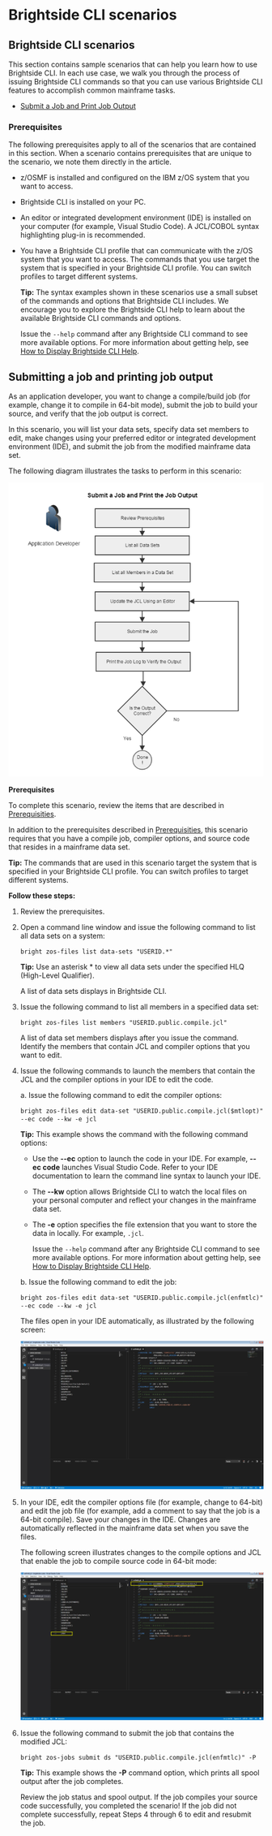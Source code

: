 # Brightside CLI scenarios

## Brightside CLI scenarios

This section contains sample scenarios that can help you learn how to use Brightside CLI. In each use case, we walk you through the process of issuing Brightside CLI commands so that you can use various Brightside CLI features to accomplish common mainframe tasks.

* [Submit a Job and Print Job Output](brightside-cli-scenarios.md#submit-a-job-and-print-job-output)

### Prerequisites

The following prerequisites apply to all of the scenarios that are contained in this section. When a scenario contains prerequisites that are unique to the scenario, we note them directly in the article.

* z/OSMF is installed and configured on the IBM z/OS system that you want to access.
* Brightside CLI is installed on your PC.
* An editor or integrated development environment \(IDE\) is installed on your computer \(for example, Visual Studio Code\). A JCL/COBOL syntax highlighting plug-in is recommended.
* You have a Brightside CLI profile that can communicate with the z/OS system that you want to access. The commands that you use target the system that is specified in your Brightside CLI profile. You can switch profiles to target different systems.

  **Tip:** The syntax examples shown in these scenarios use a small subset of the commands and options that Brightside CLI includes. We encourage you to explore the Brightside CLI help to learn about the available Brightside CLI commands and options.

  Issue the `--help` command after any Brightside CLI command to see more available options. For more information about getting help, see [How to Display Brightside CLI Help](how-to-display-brightside-cli-help.md).

## Submitting a job and printing job output

As an application developer, you want to change a compile/build job \(for example, change it to compile in 64-bit mode\), submit the job to build your source, and verify that the job output is correct.

In this scenario, you will list your data sets, specify data set members to edit, make changes using your preferred editor or integrated development environment \(IDE\), and submit the job from the modified mainframe data set.

The following diagram illustrates the tasks to perform in this scenario:

![Submit a Job and Print the Job Output](../../.gitbook/assets/441193422.png)

**Prerequisites**

To complete this scenario, review the items that are described in [Prerequisities](brightside-cli-scenarios.md#prerequisites).

In addition to the prerequisites described in [Prerequisities](brightside-cli-scenarios.md#prerequisites), this scenario requires that you have a compile job, compiler options, and source code that resides in a mainframe data set.

**Tip:** The commands that are used in this scenario target the system that is specified in your Brightside CLI profile. You can switch profiles to target different systems.

**Follow these steps:**

1. Review the prerequisites.
2. Open a command line window and issue the following command to list all data sets on a system:

   ```text
   bright zos-files list data-sets "USERID.*"
   ```

   **Tip:** Use an asterisk \* to view all data sets under the specified HLQ \(High-Level Qualifier\).

   A list of data sets displays in Brightside CLI.

3. Issue the following command to list all members in a specified data set:

   ```text
   bright zos-files list members "USERID.public.compile.jcl"
   ```

   A list of data set members displays after you issue the command. Identify the members that contain JCL and compiler options that you want to edit.

4. Issue the following commands to launch the members that contain the JCL and the compiler options in your IDE to edit the code.

   a. Issue the following command to edit the compiler options:

   ```text
   bright zos-files edit data-set "USERID.public.compile.jcl($mtlopt)" --ec code --kw -e jcl
   ```

   **Tip:** This example shows the command with the following command options:

   * Use the **--ec** option to launch the code in your IDE. For example, **--ec code** launches Visual Studio Code. Refer to your IDE documentation to learn the command line syntax to launch your IDE.
   * The **--kw** option allows Brightside CLI to watch the local files on your personal computer and reflect your changes in the mainframe data set.
   * The **-e** option specifies the file extension that you want to store the data in locally. For example, `.jcl`.

     Issue the `--help` command after any Brightside CLI command to see more available options. For more information about getting help, see [How to Display Brightside CLI Help](how-to-display-brightside-cli-help.md).

   b. Issue the following command to edit the job:

   ```text
   bright zos-files edit data-set "USERID.public.compile.jcl(enfmtlc)" --ec code --kw -e jcl
   ```

   The files open in your IDE automatically, as illustrated by the following screen:

   ![Edit a Job in Visual Studio Code - Before](../../.gitbook/assets/441193424.png)

5. In your IDE, edit the compiler options file \(for example, change to 64-bit\) and edit the job file \(for example, add a comment to say that the job is a 64-bit compile\). Save your changes in the IDE. Changes are automatically reflected in the mainframe data set when you save the files.

   The following screen illustrates changes to the compile options and JCL that enable the job to compile source code in 64-bit mode:

   ![Edit a Job in Visual Studio Code - After](../../.gitbook/assets/441193423.png)

6. Issue the following command to submit the job that contains the modified JCL:

   ```text
   bright zos-jobs submit ds "USERID.public.compile.jcl(enfmtlc)" -P
   ```

   **Tip:** This example shows the **-P** command option, which prints all spool output after the job completes.

   Review the job status and spool output. If the job compiles your source code successfully, you completed the scenario! If the job did not complete successfully, repeat Steps 4 through 6 to edit and resubmit the job.

